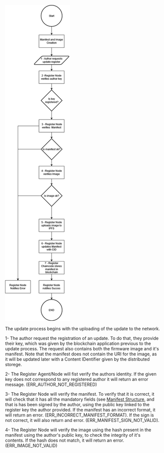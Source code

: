 ![Register Update Flow Chart](RegisterFlow.drawio.png?raw=true "Register Update")

The update process begins with the uploading of the update to the network.

1- The author request the registration of an update. To do that, they provide their key, which was
given by the blockchain application previous to the update process. The request also contains both
the firmware image and it's manifest. Note that the manifest does not contain the URI for the image,
as it will be updated later with a Content IDentifier given by the distributed storege.

2- The Register Agent/Node will fist verify the authors identity. If the given key does not correspond
to any registered author it will return an error message. (ERR_AUTHOR_NOT_REGISTERED)

3- The Register Node will verify the manifest. To verify that it is correct, it will check that it
has all the mandatory fields (see [Manifest Structure](./manifest), and that is has been signed
by the author, using the public key linked to the register key the author provided. If the manifest
has an incorrect format, it will return an error. (ERR_INCORRECT_MANIFEST_FORMAT). If the sign is not
correct, it will also return and error. (ERR_MANIFEST_SIGN_NOT_VALID).

4- The Register Node will verify the image using the hash present in the manifest using the author's
public key, to check the integrity of it's contents. If the hash does not match, it will return an
error. (ERR_IMAGE_NOT_VALID)
